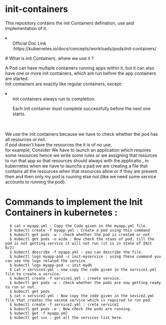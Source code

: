 # init-containers
This repository contains the init Containers defination, use and implementation of it.<br>
<li>
    <ul>Official Doc Link :https://kubernetes.io/docs/concepts/workloads/pods/init-containers/ </ul>
 </li>
# What is init Containers, where we use it ?

A Pod can have multiple containers running apps within it, but it can also have one or more init containers, which are run before the app containers are started.<br> Init containers are exactly like regular containers, except: <br> <li> <ul>Init containers always run to completion.</ul>
    <ul>Each init container must complete successfully before the next one starts.</ul></li>
    <br>
    <br>
        We use the init containers because we have to check whether the pod has all resources or not.<br> if pod doesn't have the resources the it is of no use.<br> for example,  Consider We have to launch an application which requires some resources hence we write some rules or we assigning that resiurces to run that app so that resources should always with the applicatio , in kubernetes when we have to launcha a pad we are creating a file that contains all the resources when that resources allow or if they are present then and then only my pod is ruuning else not.(like we need some service accounts to running the pod).


# Commands to implement the Init Containers in kubernetes :

      $ cat > myapp.yml : Copy the Code given in the myapp.yml file.
      $ kubectl create -f myapp.yml : Create a pod using this command
      $ kubectl get pods -w : check whether the pod is created or not 
      $ kubectl get pods -o wide : Now check the staus of pod, till the pod is not getting service it will not run (it is in state of INit 0/2)
      $ kubectl describe -f myapp.yml : you can describe the file.
      $ kubectl logs myapp-pod -c init-myservice : using these command you can see the logs related the service
      $ kubectl logs myapp-pod -c init-mydb
      $ cat > service1.yml : now copy the code given in the service1.yml file to create a service.
      $ kubectl create -f service1.yml : create service.
      $ kubectl get pods -w : check whether the pods are now getting ready to run or not.
      $ kubectl get pods
      $ cat > service2.yml : Now copy the code given in the sevice2.yml file that creates the second service which is required to run pod.
      $ kubectl create -f service2.yml : crete service2
      $ kubectl get pods -w : Now check the pods are running.
      $ kubectl get -f myapp.yml
      $ kubectl get svc : get all the services list here.
